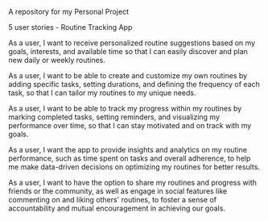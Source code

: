 
A repository for my Personal Project

5 user stories - Routine Tracking App

As a user, I want to receive personalized routine suggestions based on my goals, interests, and available time so that I can easily discover and plan new daily or weekly routines.   

As a user, I want to be able to create and customize my own routines by adding specific tasks, setting durations, and defining the frequency of each task, so that I can tailor my routines to my unique needs.

As a user, I want to be able to track my progress within my routines by marking completed tasks, setting reminders, and visualizing my performance over time, so that I can stay motivated and on track with my goals.

As a user, I want the app to provide insights and analytics on my routine performance, such as time spent on tasks and overall adherence, to help me make data-driven decisions on optimizing my routines for better results.

As a user, I want to have the option to share my routines and progress with friends or the community, as well as engage in social features like commenting on and liking others' routines, to foster a sense of accountability and mutual encouragement in achieving our goals.


